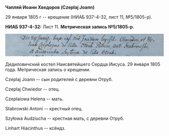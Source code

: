 **Чапляй Иоанн Хведоров (Czeplaj Joann)**

29 января 1805 г -- крещение (НИАБ 937-4-32, лист 11, №5/1805-р).

**НИАБ 937-4-32:** Лист 11. **Метрическая запись №5/1805-р.**

![](./media/41f39dea6791f52f6ac61889d3a0bc8337ab695c.png)

Дедиловичский костел Наисвятейшего Сердца Иисуса. 29 января 1805 года.
Метрическая запись о крещении.

Czeplaj Joann -- сын родителей с деревни Отруб.

Czeplaj Chwiedor -- отец.

Czeplaiowa Helena -- мать.

Stabrowski Antoni -- крестный отец.

Szyłowa Audziucha -- крестная мать, с деревни Отруб.

Linhart Hiacinthus -- ксёндз.
